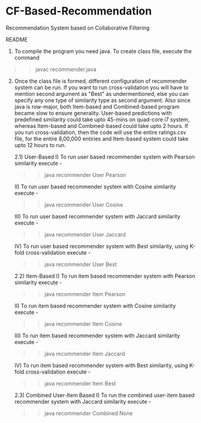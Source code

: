 # CF-Based-Recommendation
Recommendation System based on Collaborative Filtering

README

1) To compile the program you need java. To create class file, execute the command

>> javac recommender.java

2) Once the class file is formed, different configuration of recommender system can be run. If you want to run cross-validation you will have to mention second 
argument as "Best" as undermentioned, else you can specify any one type of similarity type as second argument. Also since java is row-major, both Item-based and
Combined-based program became slow to ensure generality. User-based predictions with predefined similarity could take upto 45-mins on quad-core i7 system, whereas 
Item-based and Combined-based could take upto 2 hours. If you run cross-validation, then the code will use the entire ratings.csv file, for the entire 8,00,000 
entiries and Item-based system could take upto 12 hours to run.

	2.1) User-Based
	I) To run user based recommender system with Pearson similarity execute -
	>> java recommender User Pearson 

	II) To run user based recommender system with Cosine similarity execute -
	>> java recommender User Cosine

	III) To run user based recommender system with Jaccard similarity execute -
	>> java recommender User Jaccard

	IV) To run user based recommender system with Best similarity, using K-fold cross-validation execute -
	>> java recommender User Best

	
	2.2) Item-Based
	I) To run item based recommender system with Pearson similarity execute -
	>> java recommender Item Pearson 

	II) To run item based recommender system with Cosine similarity execute -
	>> java recommender Item Cosine

	III) To run item based recommender system with Jaccard similarity execute -
	>> java recommender Item Jaccard

	IV) To run item based recommender system with Best similarity, using K-fold cross-validation execute -
	>> java recommender Item Best

	2.3) Combined User-Item Based
	I) To run the combined user-item based recommender system with Jaccard similarity execute -
	>> java recommender Combined None
